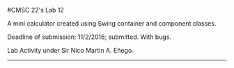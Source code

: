 #CMSC 22's Lab 12

A mini calculator created using Swing container and component classes.

Deadline of submission: 11/2/2016; submitted. With bugs. 

Lab Activity under Sir Nico Martin A. Eñego.

----------------------------------------------------------------------------------------------------------------------------
